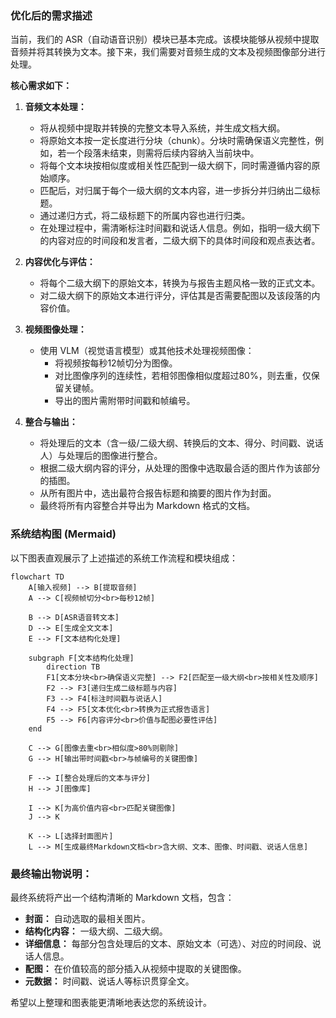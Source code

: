 ### 优化后的需求描述

当前，我们的 ASR（自动语音识别）模块已基本完成。该模块能够从视频中提取音频并将其转换为文本。接下来，我们需要对音频生成的文本及视频图像部分进行处理。

**核心需求如下：**

1.  **音频文本处理：**
    *   将从视频中提取并转换的完整文本导入系统，并生成文档大纲。
    *   将原始文本按一定长度进行分块（chunk）。分块时需确保语义完整性，例如，若一个段落未结束，则需将后续内容纳入当前块中。
    *   将每个文本块按相似度或相关性匹配到一级大纲下，同时需遵循内容的原始顺序。
    *   匹配后，对归属于每个一级大纲的文本内容，进一步拆分并归纳出二级标题。
    *   通过递归方式，将二级标题下的所属内容也进行归类。
    *   在处理过程中，需清晰标注时间戳和说话人信息。例如，指明一级大纲下的内容对应的时间段和发言者，二级大纲下的具体时间段和观点表达者。

2.  **内容优化与评估：**
    *   将每个二级大纲下的原始文本，转换为与报告主题风格一致的正式文本。
    *   对二级大纲下的原始文本进行评分，评估其是否需要配图以及该段落的内容价值。

3.  **视频图像处理：**
    *   使用 VLM（视觉语言模型）或其他技术处理视频图像：
        *   将视频按每秒12帧切分为图像。
        *   对比图像序列的连续性，若相邻图像相似度超过80%，则去重，仅保留关键帧。
        *   导出的图片需附带时间戳和帧编号。

4.  **整合与输出：**
    *   将处理后的文本（含一级/二级大纲、转换后的文本、得分、时间戳、说话人）与处理后的图像进行整合。
    *   根据二级大纲内容的评分，从处理的图像中选取最合适的图片作为该部分的插图。
    *   从所有图片中，选出最符合报告标题和摘要的图片作为封面。
    *   最终将所有内容整合并导出为 Markdown 格式的文档。

### 系统结构图 (Mermaid)

以下图表直观展示了上述描述的系统工作流程和模块组成：

```mermaid
flowchart TD
    A[输入视频] --> B[提取音频]
    A --> C[视频帧切分<br>每秒12帧]
    
    B --> D[ASR语音转文本]
    D --> E[生成全文文本]
    E --> F[文本结构化处理]
    
    subgraph F[文本结构化处理]
        direction TB
        F1[文本分块<br>确保语义完整] --> F2[匹配至一级大纲<br>按相关性及顺序]
        F2 --> F3[递归生成二级标题与内容]
        F3 --> F4[标注时间戳与说话人]
        F4 --> F5[文本优化<br>转换为正式报告语言]
        F5 --> F6[内容评分<br>价值与配图必要性评估]
    end
    
    C --> G[图像去重<br>相似度>80%则剔除]
    G --> H[输出带时间戳<br>与帧编号的关键图像]
    
    F --> I[整合处理后的文本与评分]
    H --> J[图像库]
    
    I --> K[为高价值内容<br>匹配关键图像]
    J --> K
    
    K --> L[选择封面图片]
    L --> M[生成最终Markdown文档<br>含大纲、文本、图像、时间戳、说话人信息]
```

### 最终输出物说明：
最终系统将产出一个结构清晰的 Markdown 文档，包含：
*   **封面：** 自动选取的最相关图片。
*   **结构化内容：** 一级大纲、二级大纲。
*   **详细信息：** 每部分包含处理后的文本、原始文本（可选）、对应的时间段、说话人信息。
*   **配图：** 在价值较高的部分插入从视频中提取的关键图像。
*   **元数据：** 时间戳、说话人等标识贯穿全文。

希望以上整理和图表能更清晰地表达您的系统设计。